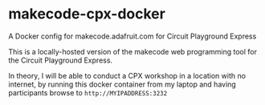 # makecode-cpx-docker

A Docker config for makecode.adafruit.com for Circuit Playground Express

This is a locally-hosted version of the makecode web programming tool for the Circuit Playground Express. 

In theory, I will be able to conduct a CPX workshop in a location with no internet, by running this docker container from my laptop and having participants browse to `http://MYIPADDRESS:3232`
